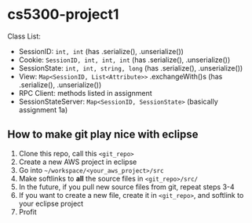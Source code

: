 # cs5300-project1

Class List:

  -   SessionID: `int, int`  (has .serialize(), .unserialize())
  -   Cookie: `SessionID, int, int, int` (has .serialize(), .unserialize())
  -   SessionState: `int, int, string, long` (has .serialize(), .unserialize())
  -   View: `Map<SessionID, List<Attribute>>` .exchangeWith()s (has .serialize(), .unserialize())
  -   RPC Client: methods listed in assignment
  -   SessionStateServer: `Map<SessionID, SessionState>` (basically assignment 1a)

## How to make git play nice with eclipse

1. Clone this repo, call this `<git_repo>`
2. Create a new AWS project in eclipse
3. Go into `~/workspace/<your_aws_project>/src`
4. Make softlinks to __all__ the source files in `<git_repo>/src/`
5. In the future, if you pull new source files from git, repeat steps 3-4
6. If you want to create a new file, create it in `<git_repo>`, and softlink to your eclipse project
7. Profit
